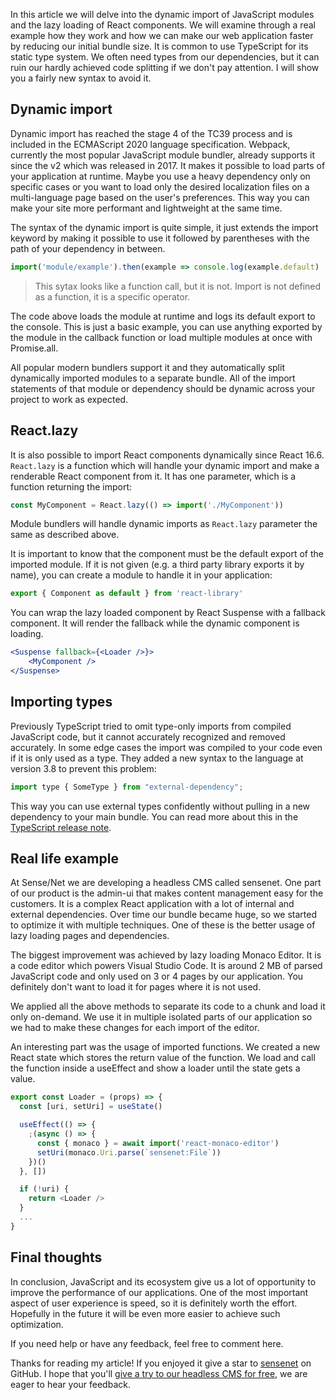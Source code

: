 In this article we will delve into the dynamic import of JavaScript modules and the lazy loading of React components. We will examine through a real example how they work and how we can make our web application faster by reducing our initial bundle size. It is common to use TypeScript for its static type system. We often need types from our dependencies, but it can ruin our hardly achieved code splitting if we don't pay attention. I will show you a fairly new syntax to avoid it.

## Dynamic import

Dynamic import has reached the stage 4 of the TC39 process and is included in the ECMAScript 2020 language specification. Webpack, currently the most popular JavaScript module bundler, already supports it since the v2 which was released in 2017. It makes it possible to load parts of your application at runtime. Maybe you use a heavy dependency only on specific cases or you want to load only the desired localization files on a multi-language page based on the user's preferences. This way you can make your site more performant and lightweight at the same time.

The syntax of the dynamic import is quite simple, it just extends the import keyword by making it possible to use it followed by parentheses with the path of your dependency in between.

```javascript
import('module/example').then(example => console.log(example.default)
```

> This sytax looks like a function call, but it is not. Import is not defined as a function, it is a specific operator.

The code above loads the module at runtime and logs its default export to the console. This is just a basic example, you can use anything exported by the module in the callback function or load multiple modules at once with Promise.all.

All popular modern bundlers support it and they automatically split dynamically imported modules to a separate bundle. All of the import statements of that module or dependency should be dynamic across your project to work as expected.

## React.lazy

It is also possible to import React components dynamically since React 16.6.  `React.lazy` is a function which will handle your dynamic import and make a renderable React component from it. It has one parameter, which is a function returning the import:

```javascript
const MyComponent = React.lazy(() => import('./MyComponent'))
```

Module bundlers will handle dynamic imports as `React.lazy` parameter the same as described above.

It is important to know that the component must be the default export of the imported module. If it is not given (e.g. a third party library exports it by name), you can create a module to handle it in your application:

```javascript
export { Component as default } from 'react-library'
```

You can wrap the lazy loaded component by React Suspense with a fallback component. It will render the fallback while the dynamic component is loading.

```jsx
<Suspense fallback={<Loader />}>
	<MyComponent />
</Suspense>
```

## Importing types

Previously TypeScript tried to omit type-only imports from compiled JavaScript code, but it cannot accurately recognized and removed accurately. In some edge cases the import was compiled to your code even if it is only used as a type. They added a new syntax to the language at version 3.8 to prevent this problem:

```javascript
import type { SomeType } from "external-dependency";
```

This way you can use external types confidently without pulling in a new dependency to your main bundle. You can read more about this in the [TypeScript release note](https://devblogs.microsoft.com/typescript/announcing-typescript-3-8-beta/#type-only-imports-exports).

## Real life example

At Sense/Net we are developing a headless CMS called sensenet. One part of our product is the admin-ui that makes content management easy for the customers. It is a complex React application with a lot of internal and external dependencies. Over time our bundle became huge, so we started to optimize it with multiple techniques. One of these is the better usage of lazy loading pages and dependencies.

The biggest improvement was achieved by lazy loading Monaco Editor. It is a code editor which powers Visual Studio Code. It is around 2 MB of parsed JavaScript code and only used on 3 or 4 pages by our application. You definitely don't want to load it for pages where it is not used.

We applied all the above methods to separate its code to a chunk and load it only on-demand. We use it in multiple isolated parts of our application so we had to make these changes for each import of the editor.

An interesting part was the usage of imported functions. We created a new React state which stores the return value of the function. We load and call the function inside a useEffect and show a loader until the state gets a value.

```javascript
export const Loader = (props) => {
  const [uri, setUri] = useState()

  useEffect(() => {
    ;(async () => {
      const { monaco } = await import('react-monaco-editor')
      setUri(monaco.Uri.parse(`sensenet:File`))
    })()
  }, [])

  if (!uri) {
    return <Loader />
  }
  ...
}
```

## Final thoughts

In conclusion, JavaScript and its ecosystem give us a lot of opportunity to improve the performance of our applications. One of the most important aspect of user experience is speed, so it is definitely worth the effort. Hopefully in the future it will be even more easier to achieve such optimization.

If you need help or have any feedback, feel free to comment here.

Thanks for reading my article! If you enjoyed it give a star to [sensenet](https://github.com/SenseNet/sn-client) on GitHub. I hope that you'll [give a try to our headless CMS for free](https://www.sensenet.com/tryit), we are eager to hear your feedback.
